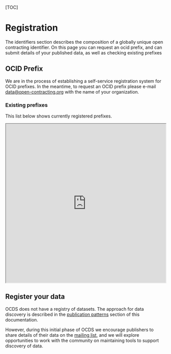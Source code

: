 [TOC]

# Registration

<span class="lead">The identifiers section describes the composition of a globally unique open contracting identifier. On this page you can request an ocid prefix, and can submit details of your published data, as well as checking existing prefixes</span>

## OCID Prefix

We are in the process of establishing a self-service registration system for OCID prefixes. In the meantime, to request an OCID prefix please e-mail [data@open-contracting.org](mailto:data@open-contracting.org) with the name of your organization.

### Existing prefixes

This list below shows currently registered prefixes.

<iframe src="https://docs.google.com/spreadsheets/d/1Am3gq0B77xN034-8hDjhb45wOuq-8qW6kGOdp40rN4M/pubhtml?gid=506986894&amp;single=true&amp;widget=true&amp;headers=false" width="100%" height="500"></iframe>

## Register your data

OCDS does not have a registry of datasets. The approach for data discovery is described in the [publication patterns](../publication_patterns#supporting-discovery) section of this documentation.

However, during this initial phase of OCDS we encourage publishers to share details of their data on the [mailing list](../../standard/support), and we will explore opportunities to work with the community on maintaining tools to support discovery of data.